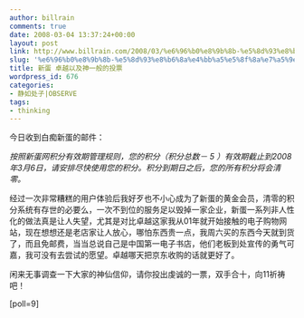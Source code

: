 ```yaml
---
author: billrain
comments: true
date: 2008-03-04 13:37:24+00:00
layout: post
link: http://www.billrain.com/2008/03/%e6%96%b0%e8%9b%8b-%e5%8d%93%e8%b6%8a%e4%bb%a5%e5%8f%8a%e7%a5%9e%e4%b8%80%e8%88%ac%e7%9a%84%e6%8a%95%e7%a5%a8/
slug: '%e6%96%b0%e8%9b%8b-%e5%8d%93%e8%b6%8a%e4%bb%a5%e5%8f%8a%e7%a5%9e%e4%b8%80%e8%88%ac%e7%9a%84%e6%8a%95%e7%a5%a8'
title: 新蛋 卓越以及神一般的投票
wordpress_id: 676
categories:
- 静如处子|OBSERVE
tags:
- thinking
---
```


今日收到白痴新蛋的邮件：

_按照新蛋网积分有效期管理规则，您的积分（积分总数－ 5 ）有效期截止到2008年3月6日，请安排尽快使用您的积分。积分到期日之后，您的所有积分将会清零。_

经过一次非常糟糕的用户体验后我好歹也不小心成为了新蛋的黄金会员，清零的积分系统有存世的必要么，一次不到位的服务足以毁掉一家企业，新蛋一系列非人性化的做法真是让人失望，尤其是对比卓越这家我从01年就开始接触的电子购物网站，现在想想还是老店家让人放心，哪怕东西贵一点，我周六买的东西今天就到货了，而且免邮费，当当总说自己是中国第一电子书店，他们老板到处宣传的勇气可嘉，我可没有去尝试的愿望。卓越哪天把京东收购的话就更好了。

闲来无事调查一下大家的神仙信仰，请你投出虔诚的一票，双手合十，向11祈祷吧！


[poll=9]

